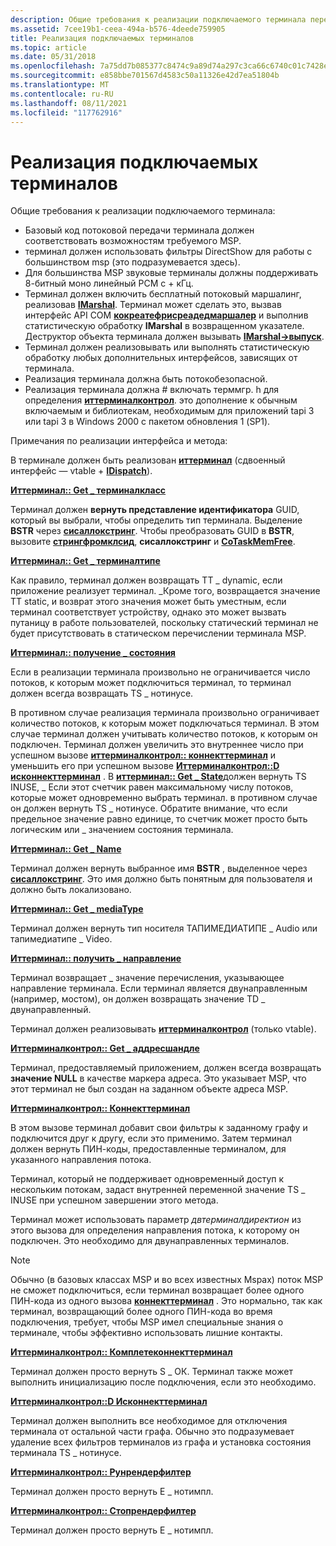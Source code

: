 ```yaml
---
description: Общие требования к реализации подключаемого терминала перечислены ниже.
ms.assetid: 7cee19b1-ceea-494a-b576-4deede759905
title: Реализация подключаемых терминалов
ms.topic: article
ms.date: 05/31/2018
ms.openlocfilehash: 7a75dd7b085377c8474c9a89d74a297c3ca66c6740c01c7428e7b6f250e16c5f
ms.sourcegitcommit: e858bbe701567d4583c50a11326e42d7ea51804b
ms.translationtype: MT
ms.contentlocale: ru-RU
ms.lasthandoff: 08/11/2021
ms.locfileid: "117762916"
---
```

# <a name="implementing-pluggable-terminals"></a>Реализация подключаемых терминалов

Общие требования к реализации подключаемого терминала:

-   Базовый код потоковой передачи терминала должен соответствовать возможностям требуемого MSP.
-   терминал должен использовать фильтры DirectShow для работы с большинством msp (это подразумевается здесь).
-   Для большинства MSP звуковые терминалы должны поддерживать 8-битный моно линейный PCM с + кГц.
-   Терминал должен включить бесплатный потоковый маршалинг, реализовав [**IMarshal**](/windows/win32/api/objidlbase/nn-objidlbase-imarshal). Терминал может сделать это, вызвав интерфейс API COM [**кокреатефрисреадедмаршалер**](/windows/win32/api/combaseapi/nf-combaseapi-cocreatefreethreadedmarshaler) и выполнив статистическую обработку **IMarshal** в возвращенном указателе. Деструктор объекта терминала должен вызывать [**IMarshal->выпуск**](/windows/win32/api/unknwn/nf-unknwn-iunknown-release).
-   Терминал должен реализовывать или выполнять статистическую обработку любых дополнительных интерфейсов, зависящих от терминала.
-   Реализация терминала должна быть потокобезопасной.
-   Реализация терминала должна \# включать терммгр. h для определения [**иттерминалконтрол**](/windows/desktop/api/Termmgr/nn-termmgr-itterminalcontrol). это дополнение к обычным включаемым и библиотекам, необходимым для приложений tapi 3 или tapi 3 в Windows 2000 с пакетом обновления 1 (SP1).

Примечания по реализации интерфейса и метода:

В терминале должен быть реализован [**иттерминал**](/windows/win32/api/tapi3if/nn-tapi3if-itterminal) (сдвоенный интерфейс — vtable + [**IDispatch**](/windows/win32/api/oaidl/nn-oaidl-idispatch)).

[**Иттерминал:: Get \_ терминалкласс**](/windows/win32/api/tapi3if/nf-tapi3if-itterminal-get_terminalclass)

Терминал должен **вернуть представление идентификатора** GUID, который вы выбрали, чтобы определить тип терминала. Выделение **BSTR** через [**сисаллокстринг**](/windows/win32/api/oleauto/nf-oleauto-sysallocstring). Чтобы преобразовать GUID в **BSTR**, вызовите [**стрингфромклсид**](/windows/win32/api/combaseapi/nf-combaseapi-stringfromclsid), **сисаллокстринг** и [**CoTaskMemFree**](/windows/win32/api/combaseapi/nf-combaseapi-cotaskmemfree).

[**Иттерминал:: Get \_ терминалтипе**](/windows/win32/api/tapi3if/nf-tapi3if-itterminal-get_terminaltype)

Как правило, терминал должен возвращать TT \_ dynamic, если приложение реализует терминал. \_Кроме того, возвращается значение TT static, и возврат этого значения может быть уместным, если терминал соответствует устройству, однако это может вызвать путаницу в работе пользователей, поскольку статический терминал не будет присутствовать в статическом перечислении терминала MSP.

[**Иттерминал:: получение \_ состояния**](/windows/win32/api/tapi3if/nf-tapi3if-itterminal-get_state)

Если в реализации терминала произвольно не ограничивается число потоков, к которым может подключиться терминал, то терминал должен всегда возвращать TS \_ нотинусе.

В противном случае реализация терминала произвольно ограничивает количество потоков, к которым может подключаться терминал. В этом случае терминал должен учитывать количество потоков, к которым он подключен. Терминал должен увеличить это внутреннее число при успешном вызове [**иттерминалконтрол:: коннекттерминал**](/windows/desktop/api/Termmgr/nf-termmgr-itterminalcontrol-connectterminal) и уменьшить его при успешном вызове [**Иттерминалконтрол::D исконнекттерминал**](/windows/desktop/api/Termmgr/nf-termmgr-itterminalcontrol-disconnectterminal) . В [**иттерминал:: Get \_ State**](/windows/win32/api/tapi3if/nf-tapi3if-itterminal-get_state)должен вернуть TS INUSE, \_ Если этот счетчик равен максимальному числу потоков, которые может одновременно выбрать терминал. в противном случае он должен вернуть TS \_ нотинусе. Обратите внимание, что если предельное значение равно единице, то счетчик может просто быть логическим или \_ значением состояния терминала.

[**Иттерминал:: Get \_ Name**](/windows/win32/api/tapi3if/nf-tapi3if-itterminal-get_name)

Терминал должен вернуть выбранное имя **BSTR** , выделенное через [**сисаллокстринг**](/windows/win32/api/oleauto/nf-oleauto-sysallocstring). Это имя должно быть понятным для пользователя и должно быть локализовано.

[**Иттерминал:: Get \_ mediaType**](/windows/win32/api/tapi3if/nf-tapi3if-itterminal-get_mediatype)

Терминал должен вернуть тип носителя ТАПИМЕДИАТИПЕ \_ Audio или тапимедиатипе \_ Video.

[**Иттерминал:: получить \_ направление**](/windows/win32/api/tapi3if/nf-tapi3if-itterminal-get_direction)

Терминал возвращает \_ значение перечисления, указывающее направление терминала. Если терминал является двунаправленным (например, мостом), он должен возвращать значение TD \_ двунаправленный.

Терминал должен реализовывать [**иттерминалконтрол**](/windows/desktop/api/Termmgr/nn-termmgr-itterminalcontrol) (только vtable).

[**Иттерминалконтрол:: Get \_ аддресшандле**](/windows/desktop/api/Termmgr/nf-termmgr-itterminalcontrol-get_addresshandle)

Терминал, предоставляемый приложением, должен всегда возвращать **значение NULL** в качестве маркера адреса. Это указывает MSP, что этот терминал не был создан на заданном объекте адреса MSP.

[**Иттерминалконтрол:: Коннекттерминал**](/windows/desktop/api/Termmgr/nf-termmgr-itterminalcontrol-connectterminal)

В этом вызове терминал добавит свои фильтры к заданному графу и подключится друг к другу, если это применимо. Затем терминал должен вернуть ПИН-коды, предоставленные терминалом, для указанного направления потока.

Терминал, который не поддерживает одновременный доступ к нескольким потокам, задаст внутренней переменной значение TS \_ INUSE при успешном завершении этого метода.

Терминал может использовать параметр *двтерминалдиректион* из этого вызова для определения направления потока, к которому он подключен. Это необходимо для двунаправленных терминалов.

> [!Note]  
> Обычно (в базовых классах MSP и во всех известных Mspах) поток MSP не сможет подключиться, если терминал возвращает более одного ПИН-кода из одного вызова [**коннекттерминал**](/windows/desktop/api/Termmgr/nf-termmgr-itterminalcontrol-connectterminal) . Это нормально, так как терминал, возвращающий более одного ПИН-кода во время подключения, требует, чтобы MSP имел специальные знания о терминале, чтобы эффективно использовать лишние контакты.

 

[**Иттерминалконтрол:: Комплетеконнекттерминал**](/windows/desktop/api/Termmgr/nf-termmgr-itterminalcontrol-completeconnectterminal)

Терминал должен просто вернуть S \_ ОК. Терминал также может выполнить инициализацию после подключения, если это необходимо.

[**Иттерминалконтрол::D Исконнекттерминал**](/windows/desktop/api/Termmgr/nf-termmgr-itterminalcontrol-disconnectterminal)

Терминал должен выполнить все необходимое для отключения терминала от остальной части графа. Обычно это подразумевает удаление всех фильтров терминалов из графа и установка состояния терминала TS \_ нотинусе.

[**Иттерминалконтрол:: Рунрендерфилтер**](/windows/desktop/api/Termmgr/nf-termmgr-itterminalcontrol-runrenderfilter)

Терминал должен просто вернуть E \_ нотимпл.

[**Иттерминалконтрол:: Стопрендерфилтер**](/windows/desktop/api/Termmgr/nf-termmgr-itterminalcontrol-stoprenderfilter)

Терминал должен просто вернуть E \_ нотимпл.

 

 
